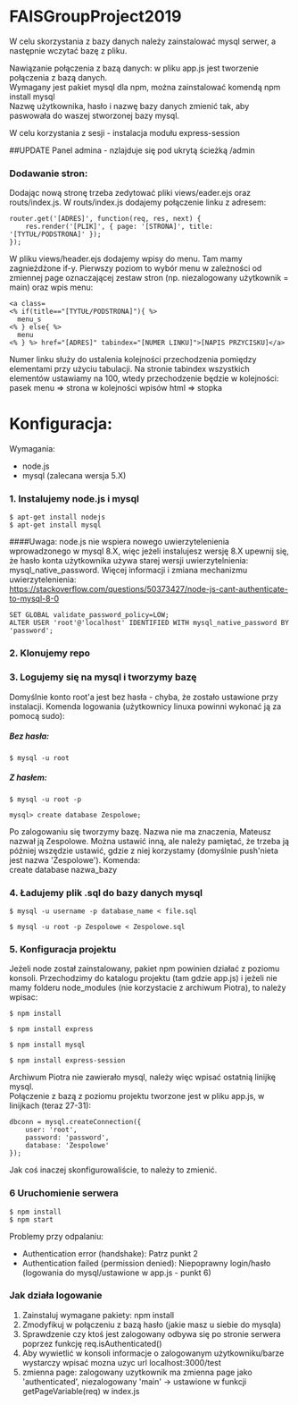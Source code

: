 # FAISGroupProject2019

W celu skorzystania z bazy danych należy zainstalować mysql serwer, a następnie wczytać bazę z pliku.  

Nawiązanie połączenia z bazą danych: w pliku app.js jest tworzenie połączenia z bazą danych.  
Wymagany jest pakiet mysql dla npm, można zainstalować komendą npm install mysql  
Nazwę użytkownika, hasło i nazwę bazy danych zmienić tak, aby paswowała do waszej stworzonej bazy mysql.

W celu korzystania z sesji - instalacja modułu express-session

##UPDATE
Panel admina - nzlajduje się pod ukrytą ścieżką /admin


### Dodawanie stron:
Dodając nową stronę trzeba zedytować pliki views/eader.ejs oraz routs/index.js. W routs/index.js dodajemy połączenie linku z adresem:  
```
router.get('[ADRES]', function(req, res, next) {  
	res.render('[PLIK]', { page: '[STRONA]', title: '[TYTUŁ/PODSTRONA]' });  
});  
```
W pliku views/header.ejs dodajemy wpisy do menu. Tam mamy zagnieżdżone if-y. Pierwszy poziom to wybór menu w zależności od zmiennej page oznaczającej zestaw stron (np. niezalogowany użytkownik = main) oraz wpis menu:  
  ```
<a class=  
<% if(title=="[TYTUŁ/PODSTRONA]"){ %>  
	menu_s  
<% } else{ %>  
	menu  
<% } %> href="[ADRES]" tabindex="[NUMER LINKU]">[NAPIS PRZYCISKU]</a>  
  ```
Numer linku służy do ustalenia kolejności przechodzenia pomiędzy elementami przy użyciu tabulacji. Na stronie tabindex wszystkich elementów ustawiamy na 100, wtedy przechodzenie będzie w kolejności: pasek menu => strona w kolejności wpisów html => stopka  
  
# Konfiguracja:

Wymagania:
- node.js
- mysql (zalecana wersja 5.X)

### 1. Instalujemy node.js i mysql

```
$ apt-get install nodejs
$ apt-get install mysql
```
####Uwaga:
node.js nie wspiera nowego uwierzytelenienia wprowadzonego w mysql 8.X, więc jeżeli instalujesz wersję 8.X upewnij się, że hasło konta użytkownika używa starej wersji uwierzytelnienia: mysql_native_password. Więcej informacji i zmiana mechanizmu uwierzytelenienia:  
https://stackoverflow.com/questions/50373427/node-js-cant-authenticate-to-mysql-8-0  
  ```
SET GLOBAL validate_password_policy=LOW;  
ALTER USER 'root'@'localhost' IDENTIFIED WITH mysql_native_password BY 'password';  
  ```
### 2. Klonujemy repo
### 3. Logujemy się na mysql i tworzymy bazę
Domyślnie konto root'a jest bez hasła - chyba, że zostało ustawione przy instalacji. Komenda logowania (użytkownicy linuxa powinni wykonać ją za pomocą sudo):  
##### Bez hasła:  
```
$ mysql -u root  
```
##### Z hasłem:  
```
$ mysql -u root -p  
```
```
mysql> create database Zespolowe;
```
Po zalogowaniu się tworzymy bazę. Nazwa nie ma znaczenia, Mateusz nazwał ją Zespolowe. Można ustawić inną, ale należy pamiętać, że trzeba ją później wszędzie ustawić, gdzie z niej korzystamy (domyślnie push'nieta jest nazwa 'Zespolowe'). Komenda:  
create database nazwa_bazy
### 4. Ładujemy plik .sql do bazy danych mysql
```
$ mysql -u username -p database_name < file.sql

$ mysql -u root -p Zespolowe < Zespolowe.sql
```
### 5. Konfiguracja projektu
Jeżeli node został zainstalowany, pakiet npm powinien działać z poziomu konsoli.
Przechodzimy do katalogu projektu (tam gdzie app.js) i jeżeli nie mamy folderu node_modules (nie korzystacie z archiwum Piotra), to należy wpisac:  
```
$ npm install  

$ npm install express  

$ npm install mysql  

$ npm install express-session

```
Archiwum Piotra nie zawierało mysql, należy więc wpisać ostatnią linijkę mysql.  
Połączenie z bazą z poziomu projektu tworzone jest w pliku app.js, w linijkach (teraz 27-31):  
```
dbconn = mysql.createConnection({  
	user: 'root',  
	password: 'password',  
	database: 'Zespolowe'  
});
```  
Jak coś inaczej skonfigurowaliście, to należy to zmienić.
### 6 Uruchomienie serwera
```
$ npm install
$ npm start  
```

Problemy przy odpalaniu:  
- Authentication error (handshake): Patrz punkt 2
- Authentication failed (permission denied): Niepoprawny login/hasło (logowania do mysql/ustawione w app.js - punkt 6)


### Jak działa logowanie
1. Zainstaluj wymagane pakiety: npm install
2. Zmodyfikuj w połączeniu z bazą hasło (jakie masz u siebie do mysqla)
3. Sprawdzenie czy ktoś jest zalogowany odbywa się po stronie serwera poprzez funkcję req.isAuthenticated()
4. Aby wywietlić w konsoli informacje o zalogowanym użytkowniku/barze wystarczy wpisać mozna uzyc url localhost:3000/test
5. zmienna page: zalogowany uzytkownik ma zmienna page jako 'authenticated', niezalogowany 'main' -> ustawione w funkcji getPageVariable(req) w index.js



